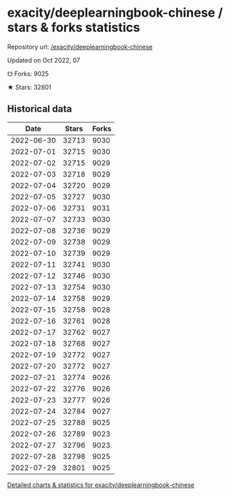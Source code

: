 # exacity/deeplearningbook-chinese / stars & forks statistics

Repository url: [/exacity/deeplearningbook-chinese](https://github.com/exacity/deeplearningbook-chinese)

Updated on Oct 2022, 07

☋ Forks: 9025

★ Stars: 32801

## Historical data
| Date | Stars | Forks |
|------|-------|-------|
| 2022-06-30 | 32713 | 9030 | 
| 2022-07-01 | 32715 | 9030 | 
| 2022-07-02 | 32715 | 9029 | 
| 2022-07-03 | 32718 | 9029 | 
| 2022-07-04 | 32720 | 9029 | 
| 2022-07-05 | 32727 | 9030 | 
| 2022-07-06 | 32731 | 9031 | 
| 2022-07-07 | 32733 | 9030 | 
| 2022-07-08 | 32736 | 9029 | 
| 2022-07-09 | 32738 | 9029 | 
| 2022-07-10 | 32739 | 9029 | 
| 2022-07-11 | 32741 | 9030 | 
| 2022-07-12 | 32746 | 9030 | 
| 2022-07-13 | 32754 | 9030 | 
| 2022-07-14 | 32758 | 9029 | 
| 2022-07-15 | 32758 | 9028 | 
| 2022-07-16 | 32761 | 9028 | 
| 2022-07-17 | 32762 | 9027 | 
| 2022-07-18 | 32768 | 9027 | 
| 2022-07-19 | 32772 | 9027 | 
| 2022-07-20 | 32772 | 9027 | 
| 2022-07-21 | 32774 | 9026 | 
| 2022-07-22 | 32776 | 9026 | 
| 2022-07-23 | 32777 | 9026 | 
| 2022-07-24 | 32784 | 9027 | 
| 2022-07-25 | 32788 | 9025 | 
| 2022-07-26 | 32789 | 9023 | 
| 2022-07-27 | 32796 | 9023 | 
| 2022-07-28 | 32798 | 9025 | 
| 2022-07-29 | 32801 | 9025 | 


[Detailed charts & statistics for exacity/deeplearningbook-chinese](https://reviewgithub.com/rep/exacity/deeplearningbook-chinese)
